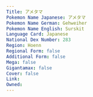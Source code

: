 ```yaml
---
﻿Title: アメタマ
Pokemon Name Japanese: アメタマ
Pokemon Name German: Gehweiher
Pokemon Name English: Surskit
Language Card: Japanese
National Dex Number: 283
Region: Hoenn
Regional Form: false
Additional Form: false
Mega: false
Gigantamax: false
Cover: false
Link: 
Owned: 
---
```


